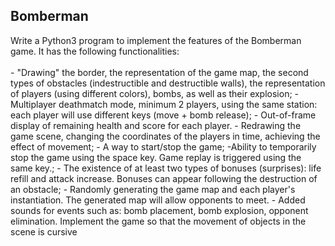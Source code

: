 ## Bomberman 
Write a Python3 program to implement the features of the Bomberman game. It has the following functionalities:<br />  
    - "Drawing" the border, the representation of the game map, the second types of obstacles (indestructible and destructible walls), the representation of players (using different colors), bombs, as well as their explosion; 
    - Multiplayer deathmatch mode, minimum 2 players, using the same station: each player will use different keys (move + bomb release); 
    - Out-of-frame display of remaining health and score for each player. 
    - Redrawing the game scene, changing the coordinates of the players in time, achieving the effect of movement; 
    - A way to start/stop the game; -Ability to temporarily stop the game using the space key. Game replay is triggered using the same key.; 
    - The existence of at least two types of bonuses (surprises): life refill and attack increase. Bonuses can appear following the destruction of an obstacle; 
    - Randomly generating the game map and each player's instantiation. The generated map will allow opponents to meet. 
    - Added sounds for events such as: bomb placement, bomb explosion, opponent elimination. Implement the game so that the movement of objects in the scene is cursive
